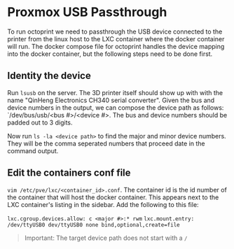 # Proxmox USB Passthrough

To run octoprint we need to passthrough the USB device connected to the printer from the linux host to the LXC container where the docker container will run. The docker compose file for octoprint
handles the device mapping into the docker container, but the following steps need to be done first.

## Identity the device

Run `lsusb` on the server. The 3D printer itself should show up with with the name "QinHeng Electronics CH340 serial converter". Given the bus and device numbers in the output, we can compose the device path as follows: `/dev/bus/usb/<bus #>/<device #>. The bus and device numbers should be padded out to 3 digits.

Now run `ls -la <device path>` to find the major and minor device numbers. They will be the comma seperated numbers that proceed date in the command output.

## Edit the containers conf file

`vim /etc/pve/lxc/<container_id>.conf`. The container id is the id number of the container that will host the docker container. This appears next to the LXC container's listing in the sidebar. Add the following to this file:

`lxc.cgroup.devices.allow: c <major #>:* rwm`
`lxc.mount.entry: /dev/ttyUSB0 dev/ttyUSB0 none bind,optional,create=file`

> Important: The target device path does not start with a `/`